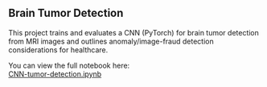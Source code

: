 ## Brain Tumor Detection

This project trains and evaluates a CNN (PyTorch) for brain tumor detection from MRI images and outlines anomaly/image-fraud detection considerations for healthcare.

You can view the full notebook here:  
[CNN-tumor-detection.ipynb](CNN%20tumor%20detection.ipynb)
